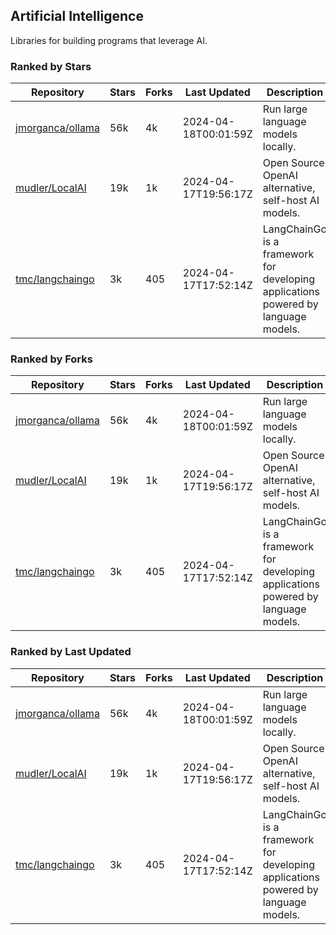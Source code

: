 ## Artificial Intelligence

Libraries for building programs that leverage AI.

### Ranked by Stars

| Repository | Stars | Forks | Last Updated | Description | 
|------------|-------|-------|--------------|-------------|
| [jmorganca/ollama](https://github.com/jmorganca/ollama) | 56k | 4k | 2024-04-18T00:01:59Z |  Run large language models locally. |
| [mudler/LocalAI](https://github.com/mudler/LocalAI) | 19k | 1k | 2024-04-17T19:56:17Z |  Open Source OpenAI alternative, self-host AI models. |
| [tmc/langchaingo](https://github.com/tmc/langchaingo) | 3k | 405 | 2024-04-17T17:52:14Z |  LangChainGo is a framework for developing applications powered by language models. |

### Ranked by Forks

| Repository | Stars | Forks | Last Updated | Description | 
|------------|-------|-------|--------------|-------------|
| [jmorganca/ollama](https://github.com/jmorganca/ollama) | 56k | 4k | 2024-04-18T00:01:59Z |  Run large language models locally. |
| [mudler/LocalAI](https://github.com/mudler/LocalAI) | 19k | 1k | 2024-04-17T19:56:17Z |  Open Source OpenAI alternative, self-host AI models. |
| [tmc/langchaingo](https://github.com/tmc/langchaingo) | 3k | 405 | 2024-04-17T17:52:14Z |  LangChainGo is a framework for developing applications powered by language models. |

### Ranked by Last Updated

| Repository | Stars | Forks | Last Updated | Description | 
|------------|-------|-------|--------------|-------------|
| [jmorganca/ollama](https://github.com/jmorganca/ollama) | 56k | 4k | 2024-04-18T00:01:59Z |  Run large language models locally. |
| [mudler/LocalAI](https://github.com/mudler/LocalAI) | 19k | 1k | 2024-04-17T19:56:17Z |  Open Source OpenAI alternative, self-host AI models. |
| [tmc/langchaingo](https://github.com/tmc/langchaingo) | 3k | 405 | 2024-04-17T17:52:14Z |  LangChainGo is a framework for developing applications powered by language models. |

